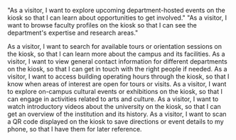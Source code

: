 
"As a visitor, I want to explore upcoming department-hosted events on the kiosk so that I can learn about opportunities to get involved."
"As a visitor, I want to browse faculty profiles on the kiosk so that I can see the department's expertise and research areas."

As a visitor, I want to search for available tours or orientation sessions on the kiosk, so that I can learn more about the campus and its facilities.
As a visitor, I want to view general contact information for different departments on the kiosk, so that I can get in touch with the right people if needed.
As a visitor, I want to access building operating hours through the kiosk, so that I know when areas of interest are open for tours or visits.
As a visitor, I want to explore on-campus cultural events or exhibitions on the kiosk, so that I can engage in activities related to arts and culture.
As a visitor, I want to watch introductory videos about the university on the kiosk, so that I can get an overview of the institution and its history.
As a visitor, I want to scan a QR code displayed on the kiosk to save directions or event details to my phone, so that I have them for later reference.